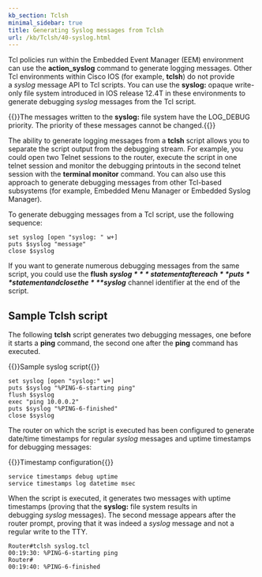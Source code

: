 ```yaml
---
kb_section: Tclsh
minimal_sidebar: true
title: Generating Syslog messages from Tclsh
url: /kb/Tclsh/40-syslog.html
---
```

Tcl policies run within the Embedded Event Manager (EEM) environment can use the **action\_syslog** command to generate logging messages. Other Tcl environments within Cisco IOS (for example, **tclsh**) do not provide a *syslog* message API to Tcl scripts. You can use the **syslog:** opaque write-only file system introduced in IOS release 12.4T in these environments to generate debugging *syslog* messages from the Tcl script.

{{<note info>}}The messages written to the **syslog:** file system have the LOG\_DEBUG priority. The priority of these messages cannot be changed.{{</note>}}

The ability to generate logging messages from a **tclsh** script allows you to separate the script output from the debugging stream. For example, you could open two Telnet sessions to the router, execute the script in one telnet session and monitor the debugging printouts in the second telnet session with the **terminal monitor** command. You can also use this approach to generate debugging messages from other Tcl-based subsystems (for example, Embedded Menu Manager or Embedded Syslog Manager).

To generate debugging messages from a Tcl script, use the following sequence:

```
set syslog [open "syslog: " w+]
puts $syslog "message"
close $syslog
```

If you want to generate numerous debugging messages from the same script, you could use the **flush** ***$syslog*** statement after each **puts** statement and close the ***$syslog*** channel identifier at the end of the script.

## Sample Tclsh script

The following **tclsh** script generates two debugging messages, one before it starts a **ping** command, the second one after the **ping** command has executed.

{{<cc>}}Sample syslog script{{</cc>}}
```
set syslog [open "syslog:" w+]
puts $syslog "%PING-6-starting ping"
flush $syslog
exec "ping 10.0.0.2"
puts $syslog "%PING-6-finished"
close $syslog 
```

The router on which the script is executed has been configured to generate date/time timestamps for regular *syslog* messages and uptime timestamps for debugging messages:

{{<cc>}}Timestamp configuration{{</cc>}}
```
service timestamps debug uptime
service timestamps log datetime msec 
```

When the script is executed, it generates two messages with uptime timestamps (proving that the **syslog:** file system results in debugging *syslog* messages). The second message appears after the router prompt, proving that it was indeed a *syslog* message and not a regular write to the TTY.

```
Router#tclsh syslog.tcl
00:19:30: %PING-6-starting ping
Router#
00:19:40: %PING-6-finished
```
